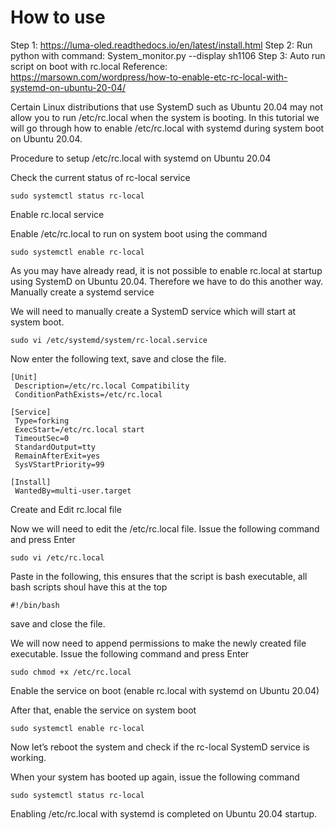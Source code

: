 # How to use
Step 1: https://luma-oled.readthedocs.io/en/latest/install.html
Step 2: Run python with command: System_monitor.py --display sh1106
Step 3: Auto run script on boot with rc.local
Reference: https://marsown.com/wordpress/how-to-enable-etc-rc-local-with-systemd-on-ubuntu-20-04/

Certain Linux distributions that use SystemD such as Ubuntu 20.04 may not allow you to run /etc/rc.local when the system is booting. In this tutorial we will go through how to enable /etc/rc.local with systemd during system boot on Ubuntu 20.04.

Procedure to setup /etc/rc.local with systemd on Ubuntu 20.04

Check the current status of rc-local service

```
sudo systemctl status rc-local
```
Enable rc.local service

Enable /etc/rc.local to run on system boot using the command
```
sudo systemctl enable rc-local
```
As you may have already read, it is not possible to enable rc.local at startup using SystemD on Ubuntu 20.04. Therefore we have to do this another way.
Manually create a systemd service

We will need to manually create a SystemD service which will start at system boot.
```
sudo vi /etc/systemd/system/rc-local.service
```
Now enter the following text, save and close the file.
```
[Unit]
 Description=/etc/rc.local Compatibility
 ConditionPathExists=/etc/rc.local

[Service]
 Type=forking
 ExecStart=/etc/rc.local start
 TimeoutSec=0
 StandardOutput=tty
 RemainAfterExit=yes
 SysVStartPriority=99

[Install]
 WantedBy=multi-user.target
```
Create and Edit rc.local file

Now we will need to edit the /etc/rc.local file. Issue the following command and press Enter
```
sudo vi /etc/rc.local
```
Paste in the following, this ensures that the script is bash executable, all bash scripts shoul have this at the top
```
#!/bin/bash
```
save and close the file.

We will now need to append permissions to make the newly created file executable. Issue the following command and press Enter
```
sudo chmod +x /etc/rc.local
```
Enable the service on boot (enable rc.local with systemd on Ubuntu 20.04)

After that, enable the service on system boot
```
sudo systemctl enable rc-local
```
Now let’s reboot the system and check if the rc-local SystemD service is working.

When your system has booted up again, issue the following command
```
sudo systemctl status rc-local
```
Enabling /etc/rc.local with systemd is completed on Ubuntu 20.04 startup.
